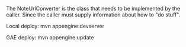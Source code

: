 The NoteUrlConverter is the class that needs to be implemented by the caller.
Since the caller must supply information about how to "do stuff".

Local deploy:
mvn appengine:devserver

GAE deploy:
mvn appengine:update
